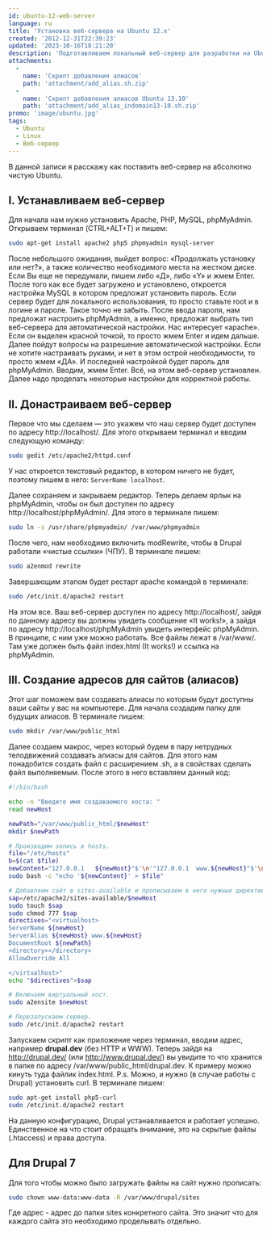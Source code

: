 ```yaml
---
id: ubuntu-12-web-server
language: ru
title: 'Установка веб-сервера на Ubuntu 12.x'
created: '2012-12-31T22:39:23'
updated: '2023-10-16T18:21:20'
description: 'Подготавливаем локальный веб-сервер для разработки на Ubuntu.'
attachments:
  -
    name: 'Скрипт добавления алиасов'
    path: 'attachment/add_alias.sh.zip'
  -
    name: 'Скрипт добавления алиасов Ubuntu 13.10'
    path: 'attachment/add_alias_indomain13-10.sh.zip'
promo: 'image/ubuntu.jpg'
tags:
  - Ubuntu
  - Linux
  - Веб-сервер
---
```


В данной записи я расскажу как поставить веб-сервер на абсолютно чистую Ubuntu.

## I. Устанавливаем веб-сервер

Для начала нам нужно установить Apache, PHP, MySQL, phpMyAdmin. Открываем 
терминал (CTRL+ALT+T) и пишем:

```bash
sudo apt-get install apache2 php5 phpmyadmin mysql-server
```

После небольшого ожидания, выйдет вопрос: «Продолжать установку или нет?», а 
также количество необходимого места на жестком диске. Если Вы еще не передумали,
пишем либо «Д», либо «Y» и жмем Enter. После того как все будет загружено и 
установлено, откроется настройка MySQL в котором предложат установить пароль. 
Если сервер будет для локального использования, то просто ставьте root и в 
логине и пароле. Такое точно не забыть. После ввода пароля, нам предложат 
настроить phpMyAdmin, а именно, предложат выбрать тип веб-сервера для 
автоматической настройки. Нас интересует «apache». Если он выделен красной 
точкой, то просто жмем Enter и идем дальше. Далее пойдут вопросы на разрешение 
автоматической настройки. Если не хотите настраивать руками, и нет в этом острой
необходимости, то просто жмем «ДА». И последней настройкой будет пароль для 
phpMyAdmin. Вводим, жмем Enter. Всё, на этом веб-сервер установлен. Далее надо 
проделать некоторые настройки для корректной работы.

## II. Донастраиваем веб-сервер

Первое что мы сделаем — это укажем что наш сервер будет доступен по адресу 
http://localhost/. Для этого открываем терминал и вводим следующую команду:

```bash
sudo gedit /etc/apache2/httpd.conf
```

У нас откроется текстовый редактор, в котором ничего не будет, поэтому пишем в 
него: `ServerName localhost`.

Далее сохраняем и закрываем редактор. Теперь делаем ярлык на phpMyAdmin, чтобы 
он был доступен по адресу http://localhost/phpMyAdmin/. Для этого в терминале 
пишем:

```bash
sudo ln -s /usr/share/phpmyadmin/ /var/www/phpmyadmin
```

После чего, нам необходимо включить modRewrite, чтобы в Drupal работали «чистые 
ссылки» (ЧПУ). В терминале пишем:

```bash
sudo a2enmod rewrite
```

Завершающим этапом будет рестарт apache командой в терминале:

```bash
sudo /etc/init.d/apache2 restart
```

На этом все. Ваш веб-сервер доступен по адресу http://localhost/, зайдя по 
данному адресу вы должны увидеть сообщение «It works!», а зайдя по адресу 
http://localhost/phpMyAdmin увидеть интерфейс phpMyAdmin. В принципе, с ним уже 
можно работать. Все файлы лежат в /var/www/. Там уже должен быть файл index.html
(It works!) и ссылка на phpMyAdmin.

## III. Создание адресов для сайтов (алиасов)

Этот шаг поможем вам создавать алиасы по которым будут доступны ваши сайты у вас
на компьютере. Для начала создадим папку для будущих алиасов. В терминале пишем:

```bash
sudo mkdir /var/www/public_html
```

Далее создаем макрос, через который будем в пару нетрудных телодвижений 
создавать алиасы для сайтов. Для этого нам понадобится создать файл с 
расширением .sh, а в свойствах сделать файл выполняемым. После этого в него 
вставляем данный код:

```bash
#!/bin/bash

echo -n "Введите имя создаваемого хоста: " 
read newHost 

newPath="/var/www/public_html/$newHost" 
mkdir $newPath 

# Производим запись в hosts.
file="/etc/hosts" 
b=$(cat $file) 
newContent="127.0.0.1   ${newHost}"$'\n'"127.0.0.1  www.${newHost}"$'\n'$b 
sudo bash -c "echo '${newContent}' > $file" 

# Добавляем сайт в sites-available и прописываем в него нужные директивы.
sap=/etc/apache2/sites-available/$newHost 
sudo touch $sap 
sudo chmod 777 $sap 
directives="<virtualhost> 
ServerName ${newHost} 
ServerAlias ${newHost} www.${newHost} 
DocumentRoot ${newPath} 
<directory></directory> 
AllowOverride All 

</virtualhost>" 
echo "$directives">$sap 

# Включаем виртуальный хост.
sudo a2ensite $newHost 

# Перезапускаем сервер. 
sudo /etc/init.d/apache2 restart
```

Запускаем скрипт как приложение через терминал, вводим адрес, например 
**drupal.dev** (без HTTP и WWW). Теперь зайдя на http://drupal.dev/ (или 
http://www.drupal.dev/) вы увидите то что хранится в папке по адресу 
/var/www/public_html/drupal.dev. К примеру можно кинуть туда файлик index.html.
P.s. Можно, и нужно (в случае работы с Drupal) установить curl. В терминале 
пишем:

```bash
sudo apt-get install php5-curl
sudo /etc/init.d/apache2 restart
```

На данную конфигурацию, Drupal устанавливается и работает успешно. Единственное
на что стоит обращать внимание, это на скрытые файлы (.htaccess) и права 
доступа.

## Для Drupal 7

Для того чтобы можно было загружать файлы на сайт нужно прописать:

```bash
sudo chown www-data:www-data -R /var/www/drupal/sites
```

Где адрес - адрес до папки sites конкретного сайта. Это значит что для каждого 
сайта это необходимо проделывать отдельно.
